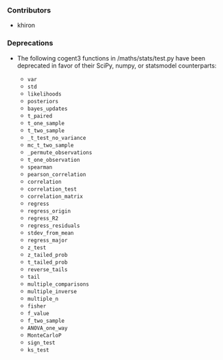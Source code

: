 ### Contributors

- khiron 

### Deprecations

- The following cogent3 functions in /maths/stats/test.py have been deprecated in favor of their SciPy, numpy, or statsmodel counterparts:

  - `var`
  - `std`
  - `likelihoods`
  - `posteriors`
  - `bayes_updates`
  - `t_paired`
  - `t_one_sample`
  - `t_two_sample`
  - `_t_test_no_variance`
  - `mc_t_two_sample`
  - `_permute_observations`
  - `t_one_observation`
  - `spearman`
  - `pearson_correlation`
  - `correlation`
  - `correlation_test`
  - `correlation_matrix`
  - `regress`
  - `regress_origin`
  - `regress_R2`
  - `regress_residuals`
  - `stdev_from_mean`
  - `regress_major`
  - `z_test`
  - `z_tailed_prob`
  - `t_tailed_prob`
  - `reverse_tails`
  - `tail`
  - `multiple_comparisons`
  - `multiple_inverse`
  - `multiple_n`
  - `fisher`
  - `f_value`
  - `f_two_sample`
  - `ANOVA_one_way`
  - `MonteCarloP`
  - `sign_test`
  - `ks_test`